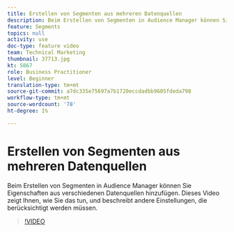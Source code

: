 ```yaml
---
title: Erstellen von Segmenten aus mehreren Datenquellen
description: Beim Erstellen von Segmenten in Audience Manager können Sie Eigenschaften aus verschiedenen Datenquellen hinzufügen. Dieses Video zeigt Ihnen, wie Sie das tun, und beschreibt andere Einstellungen, die berücksichtigt werden müssen.
feature: Segments
topics: null
activity: use
doc-type: feature video
team: Technical Marketing
thumbnail: 37713.jpg
kt: 5867
role: Business Practitioner
level: Beginner
translation-type: tm+mt
source-git-commit: a7dc335e75697a7b1720eccdadbb9605fdeda798
workflow-type: tm+mt
source-wordcount: '78'
ht-degree: 1%

---
```



# Erstellen von Segmenten aus mehreren Datenquellen

Beim Erstellen von Segmenten in Audience Manager können Sie Eigenschaften aus verschiedenen Datenquellen hinzufügen. Dieses Video zeigt Ihnen, wie Sie das tun, und beschreibt andere Einstellungen, die berücksichtigt werden müssen.

>[!VIDEO](https://video.tv.adobe.com/v/37713/?quality=12&learn=on)
